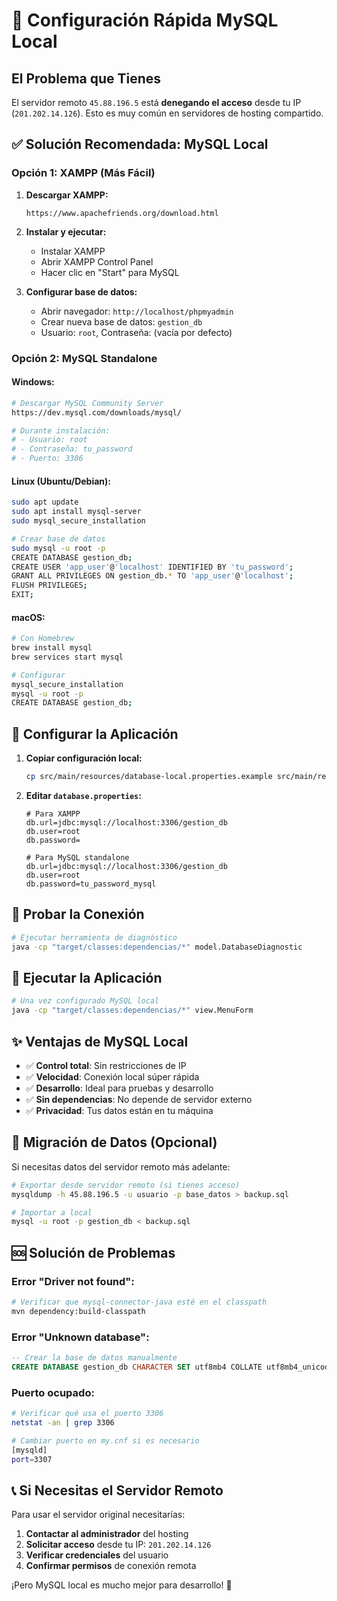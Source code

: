 # 🚀 Configuración Rápida MySQL Local

## El Problema que Tienes

El servidor remoto `45.88.196.5` está **denegando el acceso** desde tu IP (`201.202.14.126`). Esto es muy común en servidores de hosting compartido.

## ✅ Solución Recomendada: MySQL Local

### Opción 1: XAMPP (Más Fácil)

1. **Descargar XAMPP:**
   ```
   https://www.apachefriends.org/download.html
   ```

2. **Instalar y ejecutar:**
   - Instalar XAMPP
   - Abrir XAMPP Control Panel
   - Hacer clic en "Start" para MySQL

3. **Configurar base de datos:**
   - Abrir navegador: `http://localhost/phpmyadmin`
   - Crear nueva base de datos: `gestion_db`
   - Usuario: `root`, Contraseña: (vacía por defecto)

### Opción 2: MySQL Standalone

#### Windows:
```bash
# Descargar MySQL Community Server
https://dev.mysql.com/downloads/mysql/

# Durante instalación:
# - Usuario: root
# - Contraseña: tu_password
# - Puerto: 3306
```

#### Linux (Ubuntu/Debian):
```bash
sudo apt update
sudo apt install mysql-server
sudo mysql_secure_installation

# Crear base de datos
sudo mysql -u root -p
CREATE DATABASE gestion_db;
CREATE USER 'app_user'@'localhost' IDENTIFIED BY 'tu_password';
GRANT ALL PRIVILEGES ON gestion_db.* TO 'app_user'@'localhost';
FLUSH PRIVILEGES;
EXIT;
```

#### macOS:
```bash
# Con Homebrew
brew install mysql
brew services start mysql

# Configurar
mysql_secure_installation
mysql -u root -p
CREATE DATABASE gestion_db;
```

## 🔧 Configurar la Aplicación

1. **Copiar configuración local:**
   ```bash
   cp src/main/resources/database-local.properties.example src/main/resources/database.properties
   ```

2. **Editar `database.properties`:**
   ```properties
   # Para XAMPP
   db.url=jdbc:mysql://localhost:3306/gestion_db
   db.user=root
   db.password=
   
   # Para MySQL standalone
   db.url=jdbc:mysql://localhost:3306/gestion_db
   db.user=root
   db.password=tu_password_mysql
   ```

## 🧪 Probar la Conexión

```bash
# Ejecutar herramienta de diagnóstico
java -cp "target/classes:dependencias/*" model.DatabaseDiagnostic
```

## 🚀 Ejecutar la Aplicación

```bash
# Una vez configurado MySQL local
java -cp "target/classes:dependencias/*" view.MenuForm
```

## ✨ Ventajas de MySQL Local

- ✅ **Control total**: Sin restricciones de IP
- ✅ **Velocidad**: Conexión local súper rápida  
- ✅ **Desarrollo**: Ideal para pruebas y desarrollo
- ✅ **Sin dependencias**: No depende de servidor externo
- ✅ **Privacidad**: Tus datos están en tu máquina

## 🔄 Migración de Datos (Opcional)

Si necesitas datos del servidor remoto más adelante:

```bash
# Exportar desde servidor remoto (si tienes acceso)
mysqldump -h 45.88.196.5 -u usuario -p base_datos > backup.sql

# Importar a local
mysql -u root -p gestion_db < backup.sql
```

## 🆘 Solución de Problemas

### Error "Driver not found":
```bash
# Verificar que mysql-connector-java esté en el classpath
mvn dependency:build-classpath
```

### Error "Unknown database":
```sql
-- Crear la base de datos manualmente
CREATE DATABASE gestion_db CHARACTER SET utf8mb4 COLLATE utf8mb4_unicode_ci;
```

### Puerto ocupado:
```bash
# Verificar qué usa el puerto 3306
netstat -an | grep 3306

# Cambiar puerto en my.cnf si es necesario
[mysqld]
port=3307
```

## 📞 Si Necesitas el Servidor Remoto

Para usar el servidor original necesitarías:

1. **Contactar al administrador** del hosting
2. **Solicitar acceso** desde tu IP: `201.202.14.126`
3. **Verificar credenciales** del usuario
4. **Confirmar permisos** de conexión remota

¡Pero MySQL local es mucho mejor para desarrollo! 🎉